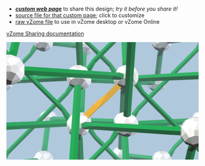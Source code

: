 
 - [***custom web page***][post] to share this design; *try it before you share it!*
 - [source file for that custom page][source]; click to customize
 - [raw vZome file][raw] to use in vZome desktop or vZome Online

[vZome Sharing documentation](https://vzome.github.io/vzome/sharing.html#how-it-works)

![Image](<notwistgreens3-migrated.png>)


[post]: <https://vorth.github.io/vzome-sharing/2008/09/28/notwistgreens3-migrated-13-38-15.html>
[source]: <https://github.com/vorth/vzome-sharing/edit/main/_posts/2008-09-28-notwistgreens3-migrated-13-38-15.md>
[raw]: <https://raw.githubusercontent.com/vorth/vzome-sharing/main/2008/09/28/13-38-15-notwistgreens3-migrated/notwistgreens3-migrated.vZome>